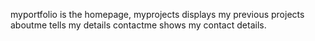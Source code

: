 myportfolio is the homepage, 
myprojects displays my previous projects
aboutme tells my details
contactme shows my contact details.
